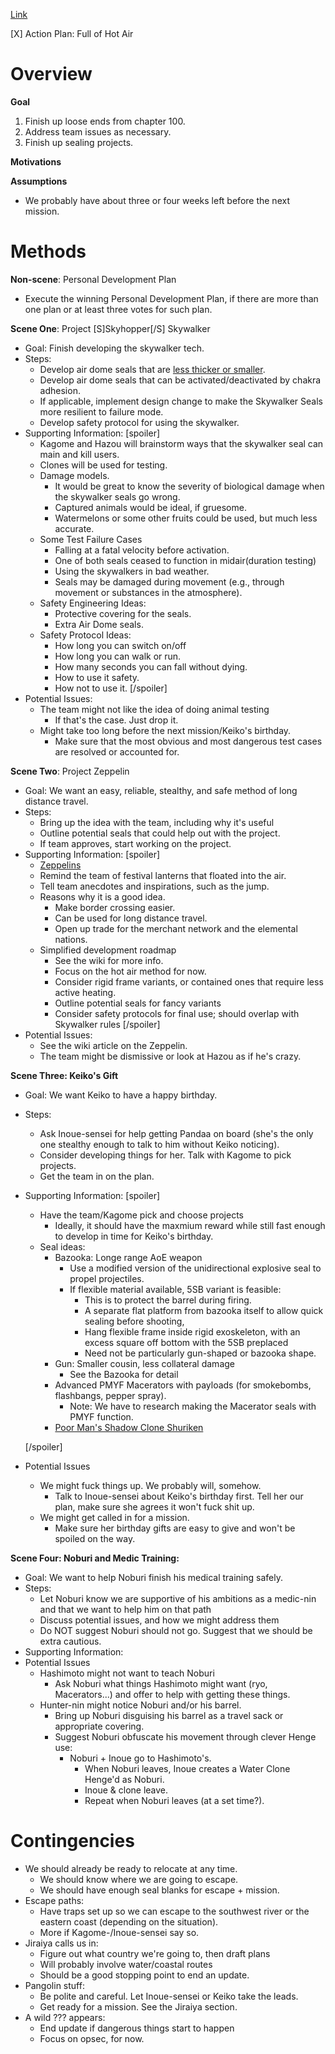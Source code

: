 [Link](https://forums.sufficientvelocity.com/posts/7785509/)

[X] Action Plan: Full of Hot Air

Overview
===

**Goal**

1. Finish up loose ends from chapter 100.
2. Address team issues as necessary.
3. Finish up sealing projects.

**Motivations**

**Assumptions**

* We probably have about three or four weeks left before the next mission.

Methods
===
**Non-scene**: Personal Development Plan
* Execute the winning Personal Development Plan, if there are more than one plan or at least three votes for such plan.

**Scene One**: Project [S]Skyhopper[/S] Skywalker

* Goal: Finish developing the skywalker tech.
* Steps:
    * Develop air dome seals that are [less thicker or smaller](https://forums.sufficientvelocity.com/posts/7781535/).
    * Develop air dome seals that can be activated/deactivated by chakra adhesion.
    * If applicable, implement design change to make the Skywalker Seals more resilient to failure mode.
    * Develop safety protocol for using the skywalker.
* Supporting Information:
    [spoiler]
    * Kagome and Hazou will brainstorm ways that the skywalker seal can main and kill users.
    * Clones will be used for testing.
    * Damage models.
      * It would be great to know the severity of biological damage when the skywalker seals go wrong.
      * Captured animals would be ideal, if gruesome.
      * Watermelons or some other fruits could be used, but much less accurate.
    * Some Test Failure Cases
      * Falling at a fatal velocity before activation.
      * One of both seals ceased to function in midair(duration testing)
      * Using the skywalkers in bad weather.
      * Seals may be damaged during movement (e.g., through movement or substances in the atmosphere).
    * Safety Engineering Ideas:
      * Protective covering for the seals.
      * Extra Air Dome seals.
    * Safety Protocol Ideas:
      * How long you can switch on/off
      * How long you can walk or run.
      * How many seconds you can fall without dying.
      * How to use it safety.
      * How not to use it.
    [/spoiler]
* Potential Issues:
    * The team might not like the idea of doing animal testing
      * If that's the case. Just drop it.
    * Might take too long before the next mission/Keiko's birthday.
      * Make sure that the most obvious and most dangerous test cases are resolved or accounted for.

**Scene Two**: Project Zeppelin

  * Goal: We want an easy, reliable, stealthy, and safe method of long distance travel.   
  * Steps:
    * Bring up the idea with the team, including why it's useful
    * Outline potential seals that could help out with the project.
    * If team approves, start working on the project.  
  * Supporting Information:
    [spoiler]
    * [Zeppelins](http://markedfordeath.wikia.com/wiki/Zeppelin)
    * Remind the team of festival lanterns that floated into the air.
    * Tell team anecdotes and inspirations, such as the jump.
    * Reasons why it is a good idea.
      * Make border crossing easier.
      * Can be used for long distance travel.
      * Open up trade for the merchant network and the elemental nations.
    * Simplified development roadmap
      * See the wiki for more info.
      * Focus on the hot air method for now.
      * Consider rigid frame variants, or contained ones that require less active heating.
      * Outline potential seals for fancy variants
      * Consider safety protocols for final use; should overlap with Skywalker rules
    [/spoiler]
  * Potential Issues:
    * See the wiki article on the Zeppelin.
    * The team might be dismissive or look at Hazou as if he's crazy.
      
    
**Scene Three: Keiko's Gift**

* Goal: We want Keiko to have a happy birthday.
* Steps:
    * Ask Inoue-sensei for help getting Pandaa on board (she's the only one stealthy enough to talk to him without Keiko noticing).
    * Consider developing things for her. Talk with Kagome to pick projects.
    * Get the team in on the plan.
* Supporting Information:
   [spoiler]
   * Have the team/Kagome pick and choose projects
      * Ideally, it should have the maxmium reward while still fast enough to develop in time for Keiko's birthday.
   * Seal ideas:
      * Bazooka: Longe range AoE weapon
         * Use a modified version of the unidirectional explosive seal to propel projectiles.
         * If flexible material available, 5SB variant is feasible:
            * This is to protect the barrel during firing.
            * A separate flat platform from bazooka itself to allow quick sealing before shooting,
            * Hang flexible frame inside rigid exoskeleton, with an excess square off bottom with the 5SB preplaced
            * Need not be particularly gun-shaped or bazooka shape.
      * Gun: Smaller cousin, less collateral damage
         * See the Bazooka for detail
      * Advanced PMYF Macerators with payloads (for smokebombs, flashbangs, pepper spray).
        * Note: We have to research making the Macerator seals with PMYF function.
      * [Poor Man's Shadow Clone Shuriken](https://forums.sufficientvelocity.com/threads/marked-for-death-a-rational-naruto-quest.24481/page-1563#post-7745502)
      
   [/spoiler]
* Potential Issues
    * We might fuck things up. We probably will, somehow.
      * Talk to Inoue-sensei about Keiko's birthday first. Tell her our plan, make sure she agrees it won't fuck shit up.
    * We might get called in for a mission.
      * Make sure her birthday gifts are easy to give and won't be spoiled on the way.


**Scene Four: Noburi and Medic Training:**

* Goal: We want to help Noburi finish his medical training safely.
* Steps:
    * Let Noburi know we are supportive of his ambitions as a medic-nin and that we want to help him on that path
    * Discuss potential issues, and how we might address them
    * Do NOT suggest Noburi should not go. Suggest that we should be extra cautious.
* Supporting Information:
* Potential Issues
    * Hashimoto might not want to teach Noburi
      * Ask Noburi what things Hashimoto might want (ryo, Macerators...) and offer to help with getting these things.
    * Hunter-nin might notice Noburi and/or his barrel.
      * Bring up Noburi disguising his barrel as a travel sack or appropriate covering.
      * Suggest Noburi obfuscate his movement through clever Henge use:
        * Noburi + Inoue go to Hashimoto's.
          * When Noburi leaves, Inoue creates a Water Clone Henge'd as Noburi.
          * Inoue & clone leave.
          * Repeat when Noburi leaves (at a set time?).


Contingencies
===


* We should already be ready to relocate at any time. 
  * We should know where we are going to escape.
  * We should have enough seal blanks for escape + mission.
* Escape paths:
   * Have traps set up so we can escape to the southwest river or the eastern coast (depending on the situation).
   * More if Kagome-/Inoue-sensei say so.
* Jiraiya calls us in:
   * Figure out what country we're going to, then draft plans
   * Will probably involve water/coastal routes
   * Should be a good stopping point to end an update.
* Pangolin stuff:
   * Be polite and careful. Let Inoue-sensei or Keiko take the leads.
   * Get ready for a mission. See the Jiraiya section.
*  A wild ??? appears:
   * End update if dangerous things start to happen
   * Focus on opsec, for now.


 
 
